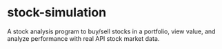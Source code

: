 # stock-simulation
A stock analysis program to buy/sell stocks in a portfolio, view value, and analyze performance with real API stock market data. 
